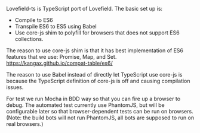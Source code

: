 Lovefield-ts is TypeScript port of Lovefield. The basic set up is:

* Compile to ES6
* Transpile ES6 to ES5 using Babel
* Use core-js shim to polyfill for browsers that does not support ES6
  collections.

The reason to use core-js shim is that it has best implementation of ES6
features that we use: Promise, Map, and Set.
https://kangax.github.io/compat-table/es6/

The reason to use Babel instead of directly let TypeScript use core-js is
because the TypeScript definition of core-js is off and causing compilation
issues.

For test we run Mocha in BDD way so that you can fire up a browser to debug.
The automated test currently use PhantomJS, but will be configurable later
so that browser-dependent tests can be run on browsers.
(Note: the build bots will not run PhantomJS, all bots are supposed to run
 on real browsers.)
